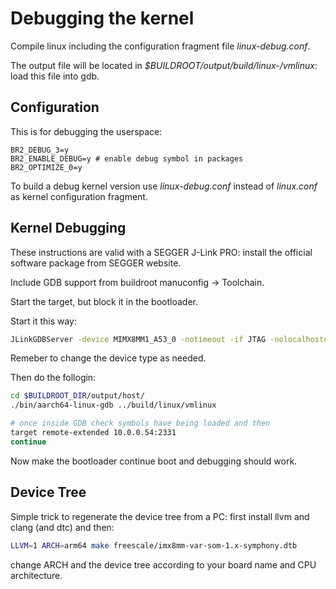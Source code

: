 # Debugging the kernel

Compile linux including the configuration fragment file *linux-debug.conf*.

The output file will be located in *$BUILDROOT/output/build/linux-<hash>/vmlinux*: load this file into gdb.

## Configuration

This is for debugging the userspace:

```
BR2_DEBUG_3=y
BR2_ENABLE_DEBUG=y # enable debug symbol in packages
BR2_OPTIMIZE_0=y
```

To build a debug kernel version use *linux-debug.conf* instead of *linux.conf* as kernel configuration fragment.

## Kernel Debugging

These instructions are valid with a SEGGER J-Link PRO: install the official software package from SEGGER website.

Include GDB support from buildroot manuconfig -> Toolchain.

Start the target, but block it in the bootloader.

Start it this way:

```sh
JLinkGDBServer -device MIMX8MM1_A53_0 -notimeout -if JTAG -nolocalhostonly
```

Remeber to change the device type as needed.

Then do the follogin:

```sh
cd $BUILDROOT_DIR/output/host/
./bin/aarch64-linux-gdb ../build/linux/vmlinux

# once inside GDB check symbols have being loaded and then
target remote-extended 10.0.0.54:2331
continue
```

Now make the bootloader continue boot and debugging should work.

## Device Tree

Simple trick to regenerate the device tree from a PC: first install llvm and clang (and dtc) and then:

```sh
LLVM=1 ARCH=arm64 make freescale/imx8mm-var-som-1.x-symphony.dtb
```

change ARCH and the device tree according to your board name and CPU architecture.
